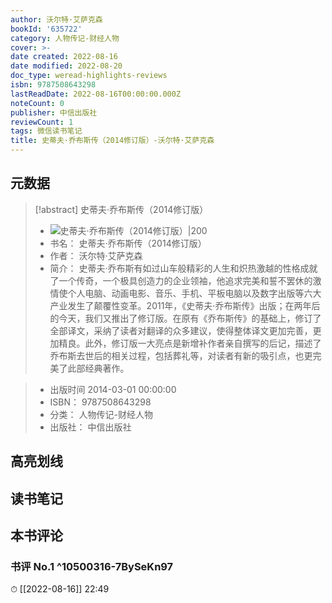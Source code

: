 ```yaml
---
author: 沃尔特·艾萨克森
bookId: '635722'
category: 人物传记-财经人物
cover: >-
date created: 2022-08-16
date modified: 2022-08-20
doc_type: weread-highlights-reviews
isbn: 9787508643298
lastReadDate: 2022-08-16T00:00:00.000Z
noteCount: 0
publisher: 中信出版社
reviewCount: 1
tags: 微信读书笔记
title: 史蒂夫·乔布斯传（2014修订版）-沃尔特·艾萨克森
---
```


## 元数据

> [!abstract] 史蒂夫·乔布斯传（2014修订版）
> - ![ 史蒂夫·乔布斯传（2014修订版）|200](https://wfqqreader-1252317822.image.myqcloud.com/cover/722/635722/t7_635722.jpg)
> - 书名： 史蒂夫·乔布斯传（2014修订版）
> - 作者： 沃尔特·艾萨克森
> - 简介： 史蒂夫·乔布斯有如过山车般精彩的人生和炽热激越的性格成就了一个传奇，一个极具创造力的企业领袖，他追求完美和誓不罢休的激情使个人电脑、动画电影、音乐、手机、平板电脑以及数字出版等六大产业发生了颠覆性变革。2011年，《史蒂夫·乔布斯传》出版；在两年后的今天，我们又推出了修订版。在原有《乔布斯传》的基础上，修订了全部译文，采纳了读者对翻译的众多建议，使得整体译文更加完善，更加精良。此外，修订版一大亮点是新增补作者亲自撰写的后记，描述了乔布斯去世后的相关过程，包括葬礼等，对读者有新的吸引点，也更完美了此部经典著作。

> - 出版时间 2014-03-01 00:00:00
> - ISBN： 9787508643298
> - 分类： 人物传记-财经人物
> - 出版社： 中信出版社

## 高亮划线

## 读书笔记

## 本书评论

### 书评 No.1 ^10500316-7BySeKn97

⏱ [[2022-08-16]] 22:49
